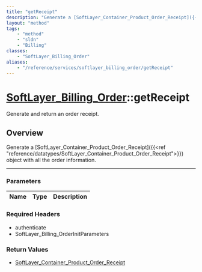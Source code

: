 ```yaml
---
title: "getReceipt"
description: "Generate a [SoftLayer_Container_Product_Order_Receipt]({{<ref 'reference/datatypes/SoftLayer_Container_Product_Order_Rec... "
layout: "method"
tags:
    - "method"
    - "sldn"
    - "Billing"
classes:
    - "SoftLayer_Billing_Order"
aliases:
    - "/reference/services/softlayer_billing_order/getReceipt"
---
```

# [SoftLayer_Billing_Order](/reference/services/SoftLayer_Billing_Order)::getReceipt

Generate and return an order receipt.


## Overview 
Generate a [SoftLayer_Container_Product_Order_Receipt]({{<ref "reference/datatypes/SoftLayer_Container_Product_Order_Receipt">}}) object with all the order information. 

-----

### Parameters 
|Name | Type | Description |
| --- | --- | --- |


### Required Headers
* authenticate
* SoftLayer_Billing_OrderInitParameters


### Return Values
* <a href='/reference/datatypes/SoftLayer_Container_Product_Order_Receipt'>SoftLayer_Container_Product_Order_Receipt </a>




